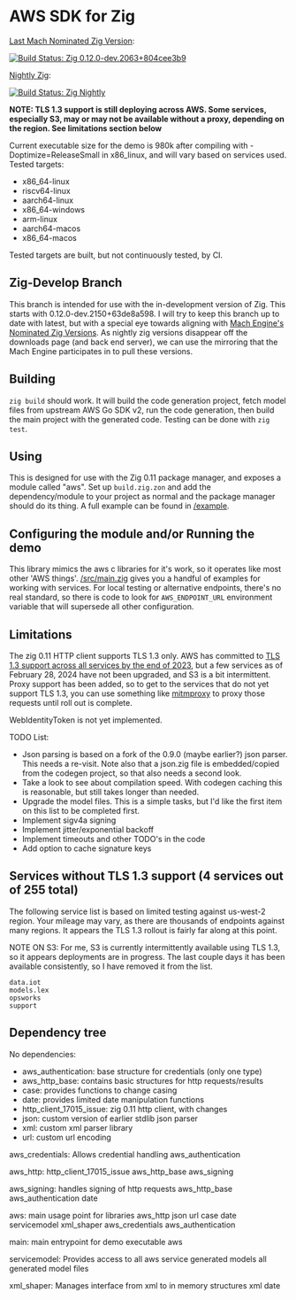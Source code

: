 AWS SDK for Zig
===============

[Last Mach Nominated Zig Version](https://machengine.org/about/nominated-zig/):

[![Build Status: Zig 0.12.0-dev.2063+804cee3b9](https://actions-status.lerch.org/lobo/aws-sdk-for-zig/zig-mach)](https://git.lerch.org/lobo/aws-sdk-for-zig/actions?workflow=zig-mach.yaml&state=closed)

[Nightly Zig](https://ziglang.org/download/):

[![Build Status: Zig Nightly](https://actions-status.lerch.org/lobo/aws-sdk-for-zig/zig-nightly)](https://git.lerch.org/lobo/aws-sdk-for-zig/actions?workflow=zig-nightly.yaml&state=closed)

**NOTE: TLS 1.3 support is still deploying across AWS. Some services, especially S3,
        may or may not be available without a proxy, depending on the region.
        See limitations section below**

Current executable size for the demo is 980k after compiling with -Doptimize=ReleaseSmall
in x86_linux, and will vary based on services used. Tested targets:

* x86_64-linux
* riscv64-linux
* aarch64-linux
* x86_64-windows
* arm-linux
* aarch64-macos
* x86_64-macos

Tested targets are built, but not continuously tested, by CI.

Zig-Develop Branch
------------------

This branch is intended for use with the in-development version of Zig. This
starts with 0.12.0-dev.2150+63de8a598. I will try to keep this branch up to date
with latest, but with a special eye towards aligning with [Mach Engine's Nominated
Zig Versions](https://machengine.org/about/nominated-zig/). As nightly zig versions
disappear off the downloads page (and back end server), we can use the mirroring
that the Mach Engine participates in to pull these versions.

Building
--------

`zig build` should work. It will build the code generation project, fetch model
files from upstream AWS Go SDK v2, run the code generation, then build the main
project with the generated code. Testing can be done with `zig test`.


Using
-----

This is designed for use with the Zig 0.11 package manager, and exposes a module
called "aws". Set up `build.zig.zon` and add the dependency/module to your project
as normal and the package manager should do its thing. A full example can be found
in [/example](example/README.md).

Configuring the module and/or Running the demo
----------------------------------------------

This library mimics the aws c libraries for it's work, so it operates like most
other 'AWS things'. [/src/main.zig](src/main.zig) gives you a handful of examples
for working with services. For local testing or alternative endpoints, there's
no real standard, so there is code to look for `AWS_ENDPOINT_URL` environment
variable that will supersede all other configuration.

Limitations
-----------

The zig 0.11 HTTP client supports TLS 1.3 only. AWS has committed to
[TLS 1.3 support across all services by the end of 2023](https://aws.amazon.com/blogs/security/faster-aws-cloud-connections-with-tls-1-3/),
but a few services as of February 28, 2024 have not been upgraded, and S3 is
a bit intermittent. Proxy support has been added, so to get to the services that
do not yet support TLS 1.3, you can use something like [mitmproxy](https://mitmproxy.org/)
to proxy those requests until roll out is complete.

WebIdentityToken is not yet implemented.

TODO List:

* Json parsing is based on a fork of the 0.9.0 (maybe earlier?) json parser.
  This needs a re-visit. Note also that a json.zig file is embedded/copied
  from the codegen project, so that also needs a second look.
* Take a look to see about compilation speed. With codegen caching this is
  reasonable, but still takes longer than needed.
* Upgrade the model files. This is a simple tasks, but I'd like the first
  item on this list to be completed first.
* Implement sigv4a signing
* Implement jitter/exponential backoff
* Implement timeouts and other TODO's in the code
* Add option to cache signature keys

Services without TLS 1.3 support (4 services out of 255 total)
---------------------------------------------------------------

The following service list is based on limited testing against us-west-2
region. Your mileage may vary, as there are thousands of endpoints against
many regions. It appears the TLS 1.3 rollout is fairly far along at
this point.

NOTE ON S3: For me, S3 is currently intermittently available using TLS 1.3, so
it appears deployments are in progress. The last couple days it has been
available consistently, so I have removed it from the list.

```
data.iot
models.lex
opsworks
support
```

Dependency tree
---------------

No dependencies:
  * aws_authentication: base structure for credentials (only one type)
  * aws_http_base: contains basic structures for http requests/results
  * case: provides functions to change casing
  * date: provides limited date manipulation functions
  * http_client_17015_issue: zig 0.11 http client, with changes
  * json: custom version of earlier stdlib json parser
  * xml: custom xml parser library
  * url: custom url encoding

aws_credentials: Allows credential handling
  aws_authentication

aws_http:
  http_client_17015_issue
  aws_http_base
  aws_signing

aws_signing: handles signing of http requests
  aws_http_base
  aws_authentication
  date

aws: main usage point for libraries
  aws_http
  json
  url
  case
  date
  servicemodel
  xml_shaper
  aws_credentials
  aws_authentication

main: main entrypoint for demo executable
  aws

servicemodel: Provides access to all aws service generated models
  all generated model files

xml_shaper: Manages interface from xml to in memory structures
  xml
  date
